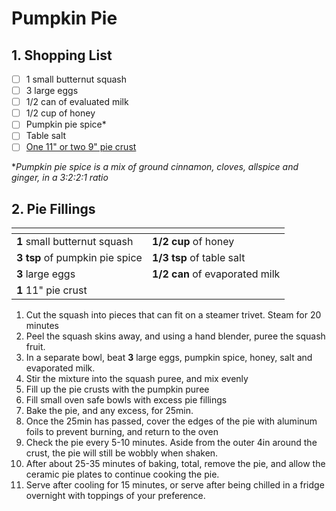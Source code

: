 # Pumpkin Pie

## 1. Shopping List
- [ ] 1 small butternut squash
- [ ] 3 large eggs
- [ ] 1/2 can of evaluated milk
- [ ] 1/2 cup of honey
- [ ] Pumpkin pie spice*
- [ ] Table salt
- [ ] [One 11" or two 9" pie crust][1]

**Pumpkin pie spice is a mix of ground cinnamon, cloves, allspice and ginger, in a 3:2:2:1 ratio*

## 2. Pie Fillings
|<!-- -->|<!-- -->|
|---|---|
| **1** small butternut squash |**1/2 cup** of honey |
| **3 tsp** of pumpkin pie spice | **1/3 tsp** of table salt |
| **3** large eggs | **1/2 can** of evaporated milk |
| **1** 11" pie crust | |

1. Cut the squash into pieces that can fit on a steamer trivet. Steam for 20 minutes
2. Peel the squash skins away, and using a hand blender, puree the squash fruit.
3. In a separate bowl, beat **3** large eggs, pumpkin spice, honey, salt and evaporated milk. 
4. Stir the mixture into the squash puree, and mix evenly
5. Fill up the pie crusts with the pumpkin puree
6. Fill small oven safe bowls with excess pie fillings
7. Bake the pie, and any excess, for 25min.
8. Once the 25min has passed, cover the edges of the pie with aluminum foils to prevent burning, and return to the oven
9. Check the pie every 5-10 minutes. Aside from the outer 4in around the crust, the pie will still be wobbly when shaken.
10. After about 25-35 minutes of baking, total, remove the pie, and allow the ceramic pie plates to continue cooking the pie.
11. Serve after cooling for 15 minutes, or serve after being chilled in a fridge overnight with toppings of your preference.

[1]: https://github.com/nanotalks/recipes/blob/master/Dessert/General%20Purpose%20Pie%20Crust.md
